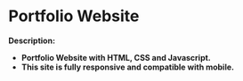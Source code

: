 # Portfolio Website

**Description:**

* **Portfolio Website with HTML, CSS and Javascript.**
* **This site is fully responsive and compatible with mobile.**
